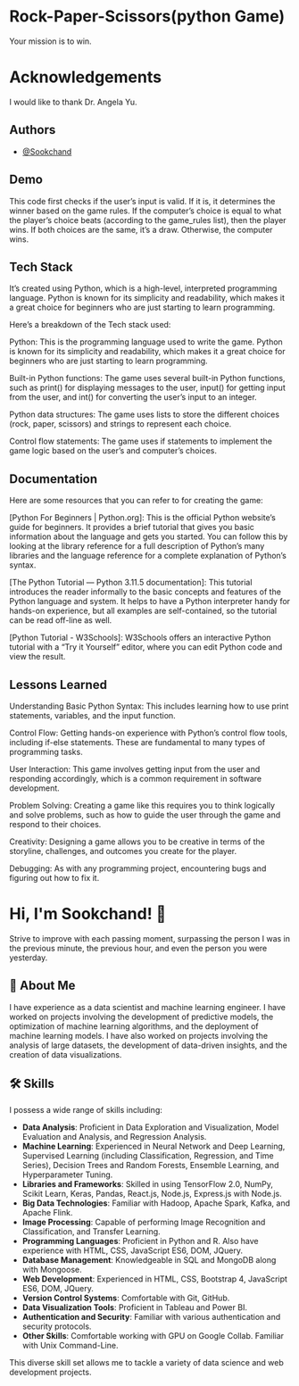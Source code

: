 
#  Rock-Paper-Scissors(python Game)
Your mission is to win.
#  Acknowledgements
I would like to thank Dr. Angela Yu.
## Authors

- [@Sookchand](https://github.com/Sookchand)


## Demo
This code first checks if the user’s input is valid. If it is, it determines the winner based on the game rules. If the computer’s choice is equal to what the player’s choice beats (according to the game_rules list), then the player wins. If both choices are the same, it’s a draw. Otherwise, the computer wins.
## Tech Stack
It’s created using Python, which is a high-level, interpreted programming language. Python is known for its simplicity and readability, which makes it a great choice for beginners who are just starting to learn programming.

Here’s a breakdown of the Tech stack used:

Python: This is the programming language used to write the game. Python is known for its simplicity and readability, which makes it a great choice for beginners who are just starting to learn programming.

Built-in Python functions: The game uses several built-in Python functions, such as print() for displaying messages to the user, input() for getting input from the user, and int() for converting the user’s input to an integer.

Python data structures: The game uses lists to store the different choices (rock, paper, scissors) and strings to represent each choice.

Control flow statements: The game uses if statements to implement the game logic based on the user’s and computer’s choices.
## Documentation
Here are some resources that you can refer to for creating the game:

[Python For Beginners | Python.org]: This is the official Python website’s guide for beginners. It provides a brief tutorial that gives you basic information about the language and gets you started. You can follow this by looking at the library reference for a full description of Python’s many libraries and the language reference for a complete explanation of Python’s syntax.

[The Python Tutorial — Python 3.11.5 documentation]: This tutorial introduces the reader informally to the basic concepts and features of the Python language and system. It helps to have a Python interpreter handy for hands-on experience, but all examples are self-contained, so the tutorial can be read off-line as well.

[Python Tutorial - W3Schools]: W3Schools offers an interactive Python tutorial with a “Try it Yourself” editor, where you can edit Python code and view the result.
## Lessons Learned

Understanding Basic Python Syntax: This includes learning how to use print statements, variables, and the input function.

Control Flow: Getting hands-on experience with Python’s control flow tools, including if-else statements. These are fundamental to many types of programming tasks.

User Interaction: This game involves getting input from the user and responding accordingly, which is a common requirement in software development.

Problem Solving: Creating a game like this requires you to think logically and solve problems, such as how to guide the user through the game and respond to their choices.

Creativity: Designing a game allows you to be creative in terms of the storyline, challenges, and outcomes you create for the player.

Debugging: As with any programming project, encountering bugs and figuring out how to fix it.  
# Hi, I'm Sookchand! 👋

Strive to improve with each passing moment, surpassing the person I was in the previous minute, the previous hour, and even the person you were yesterday.
## 🚀 About Me
I have experience as a data scientist and machine learning engineer. I have worked on projects involving the development of predictive models, the optimization of machine learning algorithms, and the deployment of machine learning models. I have also worked on projects involving the analysis of large datasets, the development of data-driven insights, and the creation of data visualizations.
## 🛠 Skills
I possess a wide range of skills including:

- **Data Analysis**: Proficient in Data Exploration and Visualization, Model Evaluation and Analysis, and Regression Analysis.
- **Machine Learning**: Experienced in Neural Network and Deep Learning, Supervised Learning (including Classification, Regression, and Time Series), Decision Trees and Random Forests, Ensemble Learning, and Hyperparameter Tuning.
- **Libraries and Frameworks**: Skilled in using TensorFlow 2.0, NumPy, Scikit Learn, Keras, Pandas, React.js, Node.js, Express.js with Node.js.
- **Big Data Technologies**: Familiar with Hadoop, Apache Spark, Kafka, and Apache Flink.
- **Image Processing**: Capable of performing Image Recognition and Classification, and Transfer Learning.
- **Programming Languages**: Proficient in Python and R. Also have experience with HTML, CSS, JavaScript ES6, DOM, JQuery.
- **Database Management**: Knowledgeable in SQL and MongoDB along with Mongoose.
- **Web Development**: Experienced in HTML, CSS, Bootstrap 4, JavaScript ES6, DOM, JQuery.
- **Version Control Systems**: Comfortable with Git, GitHub.
- **Data Visualization Tools**: Proficient in Tableau and Power BI.
- **Authentication and Security**: Familiar with various authentication and security protocols.
- **Other Skills**: Comfortable working with GPU on Google Collab. Familiar with Unix Command-Line.

This diverse skill set allows me to tackle a variety of data science and web development projects.